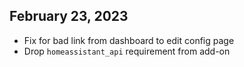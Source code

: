 <h2>February 23, 2023</h2>

* Fix for bad link from dashboard to edit config page
* Drop `homeassistant_api` requirement from add-on
